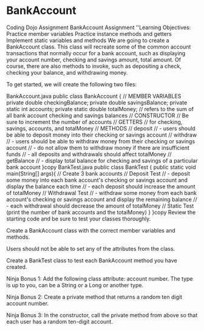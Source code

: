 # BankAccount
Coding Dojo Assignment
BankAccount Assignment
''Learning Objectives:
Practice member variables
Practice instance methods and getters
Implement static variables and methods
We are going to create a BankAccount class. This class will recreate some of the common account transactions that normally occur for a bank account, such as displaying your account number, checking and savings amount, total amount. Of course, there are also methods to invoke, such as depositing a check, checking your balance, and withdrawing money.


To get started, we will create the following two files:

BankAccount.java
public class BankAccount {
    // MEMBER VARIABLES
    private double checkingBalance;
    private double savingsBalance;
    private static int accounts;
    private static double totalMoney; // refers to the sum of all bank account checking and savings balances
    // CONSTRUCTOR
    // Be sure to increment the number of accounts
    // GETTERS
    // for checking, savings, accounts, and totalMoney
    // METHODS
    // deposit
    // - users should be able to deposit money into their checking or savings account
    // withdraw 
    // - users should be able to withdraw money from their checking or savings account
    // - do not allow them to withdraw money if there are insufficient funds
    // - all deposits and withdrawals should affect totalMoney
    // getBalance
    // - display total balance for checking and savings of a particular bank account
}copy
BankTest.java
public class BankTest {
    public static void main(String[] args){
        // Create 3 bank accounts
        // Deposit Test
        // - deposit some money into each bank account's checking or savings account and display the balance each time
        // - each deposit should increase the amount of totalMoney
        // Withdrawal Test
        // - withdraw some money from each bank account's checking or savings account and display the remaining balance
        // - each withdrawal should decrease the amount of totalMoney
        // Static Test (print the number of bank accounts and the totalMoney)
    }
}copy
Review the starting code and be sure to test your classes thoroughly.

Create a BankAccount class with the correct member variables and methods.

Users should not be able to set any of the attributes from the class.

Create a BankTest class to test each BankAccount method you have created.

Ninja Bonus 1: Add the following class attribute: account number. The type is up to you, can be a String or a Long or another type.

Ninja Bonus 2: Create a private method that returns a random ten digit account number.

Ninja Bonus 3: In the constructor, call the private method from above so that each user has a random ten-digit account.
